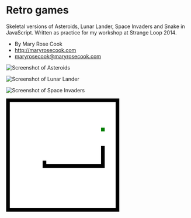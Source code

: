 # Retro games

Skeletal versions of Asteroids, Lunar Lander, Space Invaders and Snake in JavaScript.  Written as practice for my workshop at Strange Loop 2014.

* By Mary Rose Cook
* http://maryrosecook.com
* maryrosecook@maryrosecook.com

![Screenshot of Asteroids](asteroids/screenshot.png)

![Screenshot of Lunar Lander](lunar-lander/screenshot.png)

![Screenshot of Space Invaders](space-invaders/screenshot.png)

![Screenshot of Snake](snake/screenshot.png)
